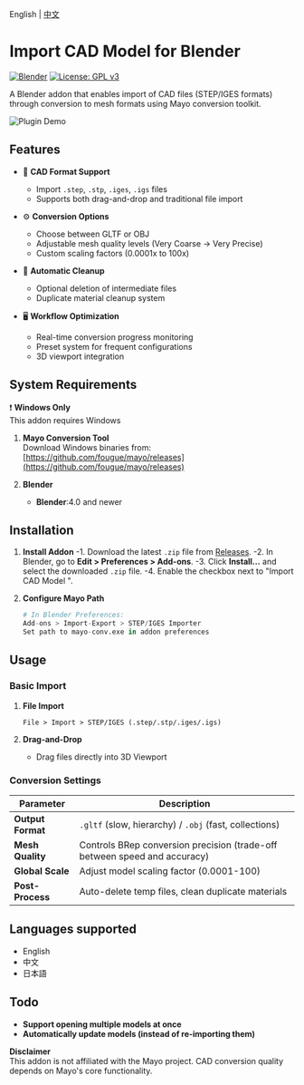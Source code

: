 English | [中文](./中文.md)

# Import CAD Model for Blender

[![Blender](https://img.shields.io/badge/Blender-4.0+-orange.svg)](https://www.blender.org)
[![License: GPL v3](https://img.shields.io/badge/License-GPLv3-blue.svg)](https://www.gnu.org/licenses/gpl-3.0)

A Blender addon that enables import of CAD files (STEP/IGES formats) through conversion to mesh formats using Mayo conversion toolkit.

![Plugin Demo](demo-screenshot.jpg) <!-- Add actual screenshot later -->

## Features

- 🚀 **CAD Format Support**
  - Import `.step`, `.stp`, `.iges`, `.igs` files
  - Supports both drag-and-drop and traditional file import
  
- ⚙️ **Conversion Options**
  - Choose between GLTF or OBJ
  - Adjustable mesh quality levels (Very Coarse → Very Precise)
  - Custom scaling factors (0.0001x to 100x)

- 🧹 **Automatic Cleanup**
  - Optional deletion of intermediate files
  - Duplicate material cleanup system

- 🖥️ **Workflow Optimization**
  - Real-time conversion progress monitoring
  - Preset system for frequent configurations
  - 3D viewport integration

## System Requirements

❗ **Windows Only**  
This addon requires  Windows 

1. **Mayo Conversion Tool**  
   Download Windows binaries from:  
   [https://github.com/fougue/mayo/releases](https://github.com/fougue/mayo/releases)

2. **Blender**  
	- **Blender**:4.0 and newer

## Installation

1. **Install Addon**
-1. Download the latest `.zip` file from [Releases](https://github.com/chenpaner/Import-CAD-Model/releases).
-2. In Blender, go to **Edit > Preferences > Add-ons**.
-3. Click **Install...** and select the downloaded `.zip` file.
-4. Enable the checkbox next to "Import CAD Model ".

2. **Configure Mayo Path**  
   ```python
   # In Blender Preferences:
   Add-ons > Import-Export > STEP/IGES Importer
   Set path to mayo-conv.exe in addon preferences
   ```

## Usage

### Basic Import
1. **File Import**
   ```
   File > Import > STEP/IGES (.step/.stp/.iges/.igs)
   ```

2. **Drag-and-Drop**
   - Drag files directly into 3D Viewport

### Conversion Settings
| Parameter          | Description                                                                 |
|--------------------|-----------------------------------------------------------------------------|
| **Output Format**  | `.gltf` (slow, hierarchy) / `.obj` (fast, collections)                      |
| **Mesh Quality**   | Controls BRep conversion precision (trade-off between speed and accuracy)  |
| **Global Scale**   | Adjust model scaling factor (0.0001-100)                                   |
| **Post-Process**   | Auto-delete temp files, clean duplicate materials                          |

## Languages supported
   - English
   - 中文
   - 日本語


## Todo
-  **Support opening multiple models at once**
-  **Automatically update models (instead of re-importing them)**


**Disclaimer**  
This addon is not affiliated with the Mayo project. CAD conversion quality depends on Mayo's core functionality.

